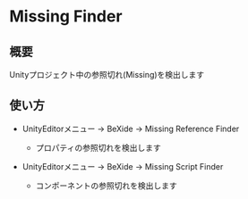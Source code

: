 ﻿# Missing Finder

## 概要

Unityプロジェクト中の参照切れ(Missing)を検出します

## 使い方

* UnityEditorメニュー → BeXide → Missing Reference Finder
	* プロパティの参照切れを検出します

* UnityEditorメニュー → BeXide → Missing Script Finder
	* コンポーネントの参照切れを検出します
